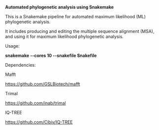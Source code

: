 **Automated phylogenetic analysis using Snakemake**

This is a Snakemake pipeline for automated maximum likelihood (ML) phylogenetic analysis. 

It includes producing and editing the multiple sequence alignment (MSA), and using it for maximum likelihood phylogenetic analysis.

Usage:

**snakemake --cores 10 --snakefile Snakefile**

Dependencies:

Mafft

https://github.com/GSLBiotech/mafft

Trimal

https://github.com/inab/trimal

IQ-TREE

https://github.com/Cibiv/IQ-TREE

